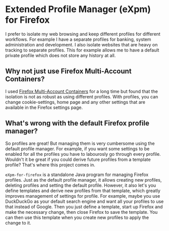 # Extended Profile Manager (eXpm) for Firefox
I prefer to isolate my web browsing and keep different profiles for different workflows. For example I have a separate profiles for banking, system administration and development. I also isolate websites that are heavy on tracking to separate profiles. This for example allows me to have a default private profile which does not store any history at all.

## Why not just use Firefox Multi-Account Containers?
I used [Firefox Multi-Account Containers](https://addons.mozilla.org/sv-SE/firefox/addon/multi-account-containers/) for a long time but found that the isolation is not as robust as using different profiles. With profiles, you can change cookie-settings, home page and any other settings that are available in the Firefox settings page. 

## What's wrong with the default Firefox profile manager?
So profiles are great! But managing them is very cumbersome using the default profile manager. For example, if you want some settings to be enabled for all the profiles you have to labourosly go through every profile. Wouldn't it be great if you could derive future profiles from a template profile? That's where this project comes in.

`eXpm-for-firefox` is a standalone Java program for managing Firefox profiles. Just as the default profile manager, it allows creating new profiles, deleting profiles and setting the default profile. However, it also let's you define templates and derive new profiles from that template, which greatly improves management of settings for profile. For example, maybe you use DuckDuckGo as your default search engine and want all your profiles to use that instead of Google. Then you just define a template, start up Firefox and make the necessary change, then close Firefox to save the template. You can then use this template when you create new profiles to apply the change to it.
